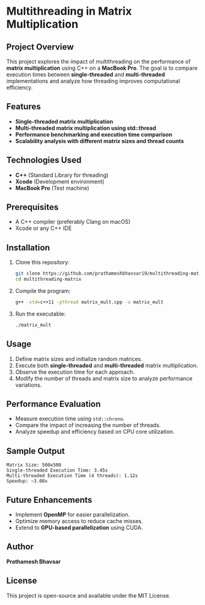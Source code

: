 # Multithreading in Matrix Multiplication

## Project Overview
This project explores the impact of multithreading on the performance of **matrix multiplication** using C++ on a **MacBook Pro**. The goal is to compare execution times between **single-threaded** and **multi-threaded** implementations and analyze how threading improves computational efficiency.

## Features
- **Single-threaded matrix multiplication**
- **Multi-threaded matrix multiplication using std::thread**
- **Performance benchmarking and execution time comparison**
- **Scalability analysis with different matrix sizes and thread counts**

## Technologies Used
- **C++** (Standard Library for threading)
- **Xcode** (Development environment)
- **MacBook Pro** (Test machine)

## Prerequisites
- A C++ compiler (preferably Clang on macOS)
- Xcode or any C++ IDE

## Installation
1. Clone this repository:
   ```bash
   git clone https://github.com/prathameshbhavsar19/multithreading-matrix.git
   cd multithreading-matrix
   ```
2. Compile the program:
   ```bash
   g++ -std=c++11 -pthread matrix_mult.cpp -o matrix_mult
   ```
3. Run the executable:
   ```bash
   ./matrix_mult
   ```

## Usage
1. Define matrix sizes and initialize random matrices.
2. Execute both **single-threaded** and **multi-threaded** matrix multiplication.
3. Observe the execution time for each approach.
4. Modify the number of threads and matrix size to analyze performance variations.

## Performance Evaluation
- Measure execution time using `std::chrono`.
- Compare the impact of increasing the number of threads.
- Analyze speedup and efficiency based on CPU core utilization.

## Sample Output
```
Matrix Size: 500x500
Single-threaded Execution Time: 3.45s
Multi-threaded Execution Time (4 threads): 1.12s
Speedup: ~3.08x
```

## Future Enhancements
- Implement **OpenMP** for easier parallelization.
- Optimize memory access to reduce cache misses.
- Extend to **GPU-based parallelization** using CUDA.

## Author
**Prathamesh Bhavsar**

## License
This project is open-source and available under the MIT License.


